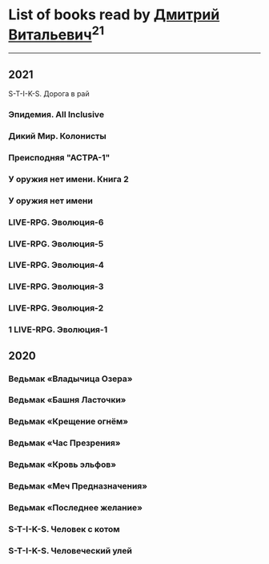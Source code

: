 # List of books read by [Дмитрий Витальевич](https://plus.google.com/u/0/116650782618177766821/)<sup>21</sup>
---

## 2021

S-T-I-K-S. Дорога в рай


### Эпидемия. All Inclusive


### Дикий Мир. Колонисты


### Преисподняя "АСТРА-1"


### У оружия нет имени. Книга 2


### У оружия нет имени


### LIVE-RPG. Эволюция-6


### LIVE-RPG. Эволюция-5


### LIVE-RPG. Эволюция-4


### LIVE-RPG. Эволюция-3


### LIVE-RPG. Эволюция-2


### 1 LIVE-RPG. Эволюция-1



## 2020

### Ведьмак «Владычица Озера»


### Ведьмак «Башня Ласточки»


### Ведьмак «Крещение огнём»


### Ведьмак «Час Презрения»


### Ведьмак «Кровь эльфов»


### Ведьмак «Меч Предназначения»


### Ведьмак «Последнее желание»


### S-T-I-K-S. Человек с котом


### S-T-I-K-S. Человеческий улей



